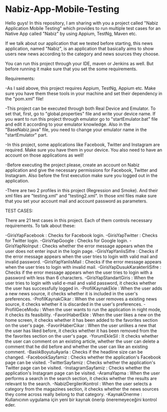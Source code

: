 # Nabiz-App-Mobile-Testing

Hello guys! In this repository, I am sharing with you a project called "Nabiz Application Mobile Testing" which provides to run multiple test cases for an Native App called "Nabiz" by using Appium, TestNg, Maven etc.

If we talk about our application that we tested before starting, this news application, named "Nabiz", is an application that basically aims to show users new news according to the category and news sources they choose.

You can run this project through your IDE, maven or Jenkins as well. But before running it make sure that you set the some requirements.

Requirements:

-As I said above, this project requires Appium, TestNg, Appium etc. Make sure you have them these tools in your machine and set their dependency in the "pom.xml" file!

-This project can be executed through both Real Device and Emulator. To set that, first, go to "global.properties" file and write your device name. If you want to run this project through emulator go to "startEmulator.bat" file and edit it according to your emulator knowledge. Also in the "BaseNabiz.java" file, you need to change your emulator name in the "startEmulator" part.

-In this project, some applications like Facebook, Twitter and Instagram are required. Make sure you have them in your device. You also need to have an account on those applications as well!

-Before executing the project please, create an account on Nabiz application and give the necessary permissions for Facebook, Twitter and Instagram. Also before the first execution make sure you logged out in the application.

-There are two 2 profiles in this project (Regression and Smoke). And their xml files are "testing.xml" and "testing2.xml". In those xml files make sure that you set your account mail and account password as parameters.





TEST CASES:

There are 21 test cases in this project. Each of them controls necessary requirements. To talk about these:

-GirisYapFacebook : Checks for Facebook login.
-GirisYapTwitter : Checks for Twitter login.
-GirisYapGoogle : Checks for Google login.
-GirisYapNoInput : Checks whether the error message appears when the user does not enter input in the login page.
-GirisYapYanlisSifre : Checks if the error message appears when the user tries to login with valid mail and invalid password.
-GirisYapYanlisMail : Checks if the error message appears when the user tries to login with invalid mail.
-GirisYapDusukKarakterliSifre : Checks if the error message appears when the user tries to login with a password with less than 6 characters.
-GirisYapStandartGiris : When the user tries to login with valid e-mail and valid password, it checks whether the user has successfully logged in.
-ProfilKaynakEkle : When the user adds a new news source, it checks whether it is included in the user's preferences.
-ProfilKaynakCikar : When the user removes a existing news source, it checks whether it is discarded in the user's preferences.
-ProfilGeceModu : When the user wants to run the application in night mode, it checks its feasibility.
-FavoriHaberEkle : When the user likes a new on the home screen, it checks whether it has been added to the favorites section on the user's page.
-FavoriHaberCikar : When the user unlikes a new that the user has liked before, it checks whether it has been removed from the the favorites section on the user's page.
-YorumEkleSil : It checks whether the user can comment on an existing article, whether the user can delete a comment that he did before and whether the user can like an existing comment.
-BaslıkBoyutuAyarla : Checks if the headline size can be changed.
-FacebookSayfamiz : Checks whether the application's Facebook page can be visited.
-TwitterSayfamiz : Checks whether the application's Twitter page can be visited.
-InstagramSayfamiz : Checks whether the application's Instagram page can be visited.
-AramaYapma : When the user performs a search in the search section, it checks whether the results are relevant to the search.
-NabizDergileriKontrol : When the user selects a category from the magazines section, it checks whether the news sources they come across really belong to that category.
-KaynakOnerme : Kullanıcının uygulama için yeni bir kaynak önerip öneremeyeceğini kontrol eder.



